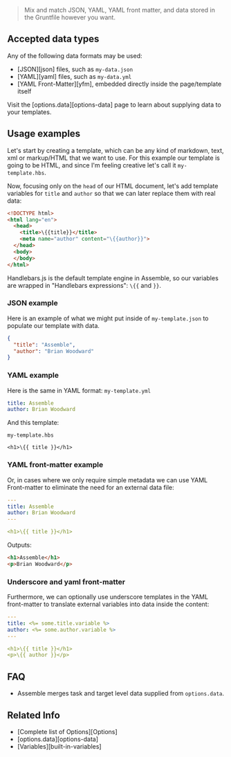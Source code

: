 

> Mix and match JSON, YAML, YAML front matter, and data stored in the Gruntfile however you want.



## Accepted data types

Any of the following data formats may be used:

* [JSON][json] files, such as `my-data.json`
* [YAML][yaml] files, such as `my-data.yml`
* [YAML Front-Matter][yfm], embedded directly inside the page/template itself

Visit the [options.data][options-data] page to learn about supplying data to your templates. 

## Usage examples

Let's start by creating a template, which can be any kind of markdown, text, xml or markup/HTML that we want to use. For this example our template is going to be HTML, and since I'm feeling creative let's call it `my-template.hbs`. 

Now, focusing only on the `head` of our HTML document, let's add template variables for `title` and `author` so that we can later replace them with real data:

```html
<!DOCTYPE html>
<html lang="en">
  <head>
    <title>\{{title}}</title>
    <meta name="author" content="\{{author}}">
  </head>
  <body>
  </body>
</html>
```

Handlebars.js is the default template engine in Assemble, so our variables are wrapped in "Handlebars expressions": `\{{` and `}}`. 

### JSON example

Here is an example of what we might put inside of `my-template.json` to populate our template with data.

```json
{
  "title": "Assemble",
  "author": "Brian Woodward"
}
```
### YAML example

Here is the same in YAML format: `my-template.yml`
``` yaml
title: Assemble
author: Brian Woodward
```

And this template: 

`my-template.hbs`
```
<h1>\{{ title }}</h1>
```

### YAML front-matter example

Or, in cases where we only require simple metadata we can use YAML Front-matter to eliminate the need for an external data file:

``` yaml
---
title: Assemble
author: Brian Woodward
---

<h1>\{{ title }}</h1>
```

Outputs:

```html
<h1>Assemble</h1>
<p>Brian Woodward</p>
```

### Underscore and yaml front-matter

Furthermore, we can optionally use underscore templates in the YAML front-matter to translate external variables into data inside the content:

``` yaml
---
title: <%= some.title.variable %>
author: <%= some.author.variable %>
---

<h1>\{{ title }}</h1>
<p>\{{ author }}</p>
```

## FAQ

* Assemble merges task and target level data supplied from `options.data`. 






## Related Info

* [Complete list of Options][Options]
* [options.data][options-data]
* [Variables][built-in-variables]

